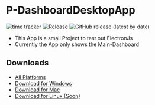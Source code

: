 # P-DashboardDesktopApp
[![time tracker](https://wakatime.com/badge/github/UltimatumGamer/P-DashboardDesktopApp.svg)](https://wakatime.com/badge/github/UltimatumGamer/P-DashboardDesktopApp) [![Release](https://github.com/UltimatumGamer/P-DashboardDesktopApp/actions/workflows/release.yml/badge.svg)](https://github.com/UltimatumGamer/P-DashboardDesktopApp/actions/workflows/release.yml) ![GitHub release (latest by date)](https://img.shields.io/github/v/release/UltimatumGamer/P-DashboardDesktopApp)

- This App is a small Project to test out ElectronJs
- Currently the App only shows the Main-Dashboard

## Downloads

- [All Platforms](https://dashboard-app.pedda.digital/)
- [Download for Windows](https://dashboard-app.pedda.digital/download/win32)
- [Download for Mac](https://dashboard-app.pedda.digital/download/mac)
- [Download for Linux (Soon)](#)

